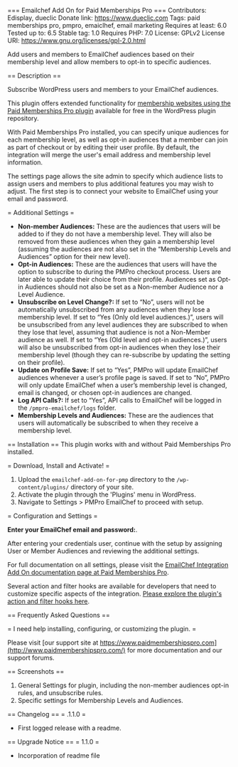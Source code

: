 === Emailchef Add On for Paid Memberships Pro ===
Contributors: Edisplay, dueclic
Donate link: https://www.dueclic.com
Tags: paid memberships pro, pmpro, emaiclhef, email marketing
Requires at least: 6.0
Tested up to: 6.5
Stable tag: 1.0
Requires PHP: 7.0
License: GPLv2
License URI: https://www.gnu.org/licenses/gpl-2.0.html

Add users and members to EmailChef audiences based on their membership level and allow members to opt-in to specific audiences.

== Description ==

Subscribe WordPress users and members to your EmailChef audiences.

This plugin offers extended functionality for [membership websites using the Paid Memberships Pro plugin](https://wordpress.org/plugins/paid-memberships-pro/) available for free in the WordPress plugin repository.

With Paid Memberships Pro installed, you can specify unique audiences for each membership level, as well as opt-in audiences that a member can join as part of checkout or by editing their user profile. By default, the integration will merge the user's email address and membership level information.

The settings page allows the site admin to specify which audience lists to assign users and members to plus additional features  you may wish to adjust. The first step is to connect your website to EmailChef using your email and password.

= Additional Settings =

* **Non-member Audiences:** These are the audiences that users will be added to if they do not have a membership level. They will also be removed from these audiences when they gain a membership level (assuming the audiences are not also set in the “Membership Levels and Audiences” option for their new level).
* **Opt-in Audiences:** These are the audiences that users will have the option to subscribe to during the PMPro checkout process. Users are later able to update their choice from their profile. Audiences set as Opt-in Audiences should not also be set as a Non-member Audience nor a Level Audience.
* **Unsubscribe on Level Change?:** If set to “No”, users will not be automatically unsubscribed from any audiences when they lose a membership level. If set to “Yes (Only old level audiences.)”, users will be unsubscribed from any level audiences they are subscribed to when they lose that level, assuming that audience is not a Non-Member audience as well. If set to “Yes (Old level and opt-in audiences.)”, users will also be unsubscribed from opt-in audiences when they lose their membership level (though they can re-subscribe by updating the setting on their profile).
* **Update on Profile Save:** If set to “Yes”, PMPro will update EmailChef audiences whenever a user’s profile page is saved. If set to “No”, PMPro will only update EmailChef when a user’s membership level is changed, email is changed, or chosen opt-in audiences are changed.
* **Log API Calls?:** If set to “Yes”, API calls to EmailChef will be logged in the `/pmpro-emailchef/logs` folder.
* **Membership Levels and Audiences:** These are the audiences that users will automatically be subscribed to when they receive a membership level.

== Installation ==
This plugin works with and without Paid Memberships Pro installed.

= Download, Install and Activate! =
1. Upload the `emailchef-add-on-for-pmp` directory to the `/wp-content/plugins/` directory of your site.
1. Activate the plugin through the 'Plugins' menu in WordPress.
1. Navigate to Settings > PMPro EmailChef to proceed with setup.

= Configuration and Settings =

**Enter your EmailChef email and password:**.

After entering your credentials user, continue with the setup by assigning User or Member Audiences and reviewing the additional settings.

For full documentation on all settings, please visit the [EmailChef Integration Add On documentation page at Paid Memberships Pro]().

Several action and filter hooks are available for developers that need to customize specific aspects of the integration. [Please explore the plugin's action and filter hooks here]().

== Frequently Asked Questions ==

= I need help installing, configuring, or customizing the plugin. =

Please visit [our support site at https://www.paidmembershipspro.com](http://www.paidmembershipspro.com/) for more documentation and our support forums.

== Screenshots ==

1. General Settings for plugin, including the non-member audiences opt-in rules, and unsubscribe rules.
2. Specific settings for Membership Levels and Audiences.

== Changelog ==
= .1.1.0 =
* First logged release with a readme.

== Upgrade Notice ==
= 1.1.0 =
* Incorporation of readme file
